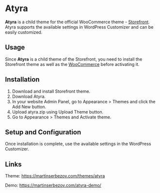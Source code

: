 # Atyra 
**Atyra** is a child theme for the official WooCommerce theme - [Storefront](https://woocommerce.com/storefront/). Atyra supports the available settings in WordPress Customizer and can be easily customized.
## Usage
Since **Atyra** is a child theme of the Storefront, you need to install the Storefront theme as well as the [WooCommerce](https://woocommerce.com) before activating it.
## Installation
1. Download and install Storefront theme.
2. Download Atyra.
3. In your website Admin Panel, go to Appearance > Themes and click the Add New button. 
4. Upload atyra.zip using Upload Theme button.
5. Go to Appearance > Themes and Activate theme.
## Setup and Configuration
Once installation is complete, use the available settings in the WordPress Customizer.
## Links
Theme: https://martinserbezov.com/themes/atyra

Demo: https://martinserbezov.com/atyra-demo/
